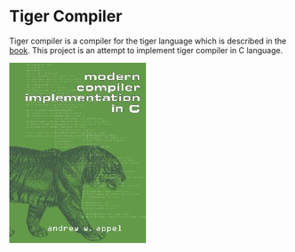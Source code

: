 # Tiger Compiler

Tiger compiler is a compiler for the tiger language which is described in the [book](https://www.cs.princeton.edu/~appel/modern/c/). This project is an attempt to implement tiger compiler in C language.

![book](./book.jpg)